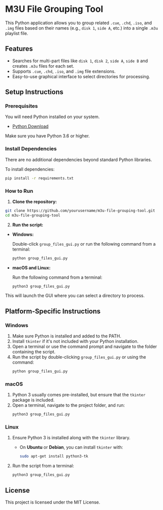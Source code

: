 # M3U File Grouping Tool

This Python application allows you to group related `.cue`, `.chd`, `.iso`, and `.img` files based on their names (e.g., `disk 1`, `side A`, etc.) into a single `.m3u` playlist file. 

## Features
- Searches for multi-part files like `disk 1`, `disk 2`, `side A`, `side B` and creates `.m3u` files for each set.
- Supports `.cue`, `.chd`, `.iso`, and `.img` file extensions.
- Easy-to-use graphical interface to select directories for processing.

## Setup Instructions

### Prerequisites

You will need Python installed on your system.

- [Python Download](https://www.python.org/downloads/)

Make sure you have Python 3.6 or higher.

### Install Dependencies

There are no additional dependencies beyond standard Python libraries.

To install dependencies:

```bash
pip install -r requirements.txt
```

### How to Run

1. **Clone the repository:**

```bash
git clone https://github.com/yourusername/m3u-file-grouping-tool.git
cd m3u-file-grouping-tool
```

2. **Run the script:**

- **Windows:**

    Double-click `group_files_gui.py` or run the following command from a terminal:

    ```bash
    python group_files_gui.py
    ```

- **macOS and Linux:**

    Run the following command from a terminal:

    ```bash
    python3 group_files_gui.py
    ```

This will launch the GUI where you can select a directory to process.

## Platform-Specific Instructions

### Windows

1. Make sure Python is installed and added to the PATH.
2. Install `tkinter` if it's not included with your Python installation.
3. Open a terminal or use the command prompt and navigate to the folder containing the script.
4. Run the script by double-clicking `group_files_gui.py` or using the command:
   ```bash
   python group_files_gui.py
   ```

### macOS

1. Python 3 usually comes pre-installed, but ensure that the `tkinter` package is included.
2. Open a terminal, navigate to the project folder, and run:
   ```bash
   python3 group_files_gui.py
   ```

### Linux

1. Ensure Python 3 is installed along with the `tkinter` library.
   
   - On **Ubuntu** or **Debian**, you can install `tkinter` with:
     ```bash
     sudo apt-get install python3-tk
     ```

2. Run the script from a terminal:
   ```bash
   python3 group_files_gui.py
   ```

## License

This project is licensed under the MIT License.
